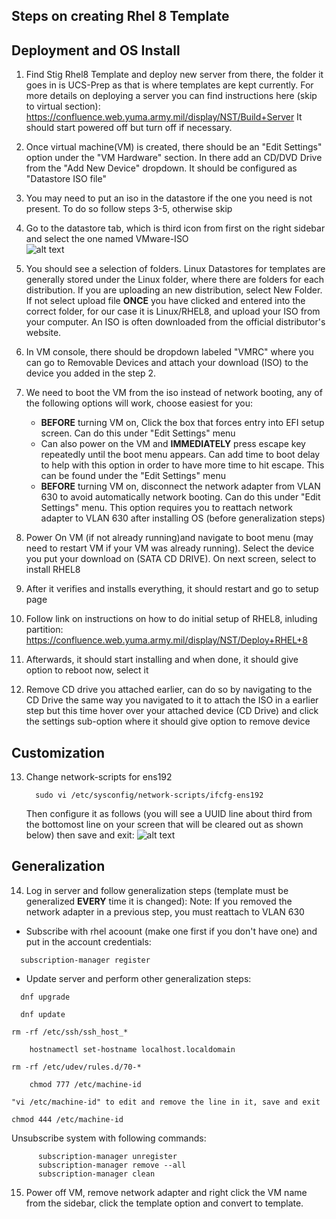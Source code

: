## Steps on creating Rhel 8 Template 
## Deployment and OS  Install
1. Find Stig Rhel8 Template and deploy new server from there, the folder it goes in is UCS-Prep as that is where templates are kept currently. For more details on deploying a server you can find instructions here (skip to virtual section):  https://confluence.web.yuma.army.mil/display/NST/Build+Server
It should start powered off but turn off if necessary.
  
2.  Once virtual machine(VM) is created, there should be an "Edit Settings" option under the "VM Hardware" section. In there add an CD/DVD Drive from the "Add New Device" dropdown. It should be configured as "Datastore ISO file"  
3. You may need to put an iso in the datastore if the one you need is not present. To do so follow steps 3-5, otherwise skip  
4. Go to the datastore tab, which is third icon from first on the right sidebar and select the one named VMware-ISO  
![alt text](pics/vmware_datastore.png)  
5. You should see a selection of folders. Linux Datastores for templates are generally stored under the Linux folder, where there are folders for each distribution. If you are uploading an new distribution, select New Folder. If not select upload file **ONCE** you have clicked and entered into the correct folder, for our case it is Linux/RHEL8, and upload your ISO from your computer. An ISO is often downloaded from the official distributor's website.  
6. In VM console, there should be dropdown labeled "VMRC" where you can go to Removable Devices and attach your download  (ISO) to the device you added in the step 2.  
7. We need to boot the VM from the iso instead of network booting, any of the following options will work, choose easiest for you:  
    * **BEFORE** turning VM on, Click the box that forces entry into EFI setup screen. Can do this under "Edit Settings" menu 
    * Can also power on the VM and **IMMEDIATELY** press escape key repeatedly until the boot menu appears. Can add time to boot delay to help with this option in order to have more time to hit escape. This can be found under the "Edit Settings" menu  
    *   **BEFORE** turning VM on, disconnect the network adapter from VLAN 630 to avoid automatically network booting. Can do this under "Edit Settings" menu. This option requires you to reattach network adapter to VLAN 630 after installing OS (before generalization steps)  
8. Power On VM (if not already running)and navigate to boot menu (may need to restart VM if your VM was already running). Select the device you put your download on (SATA CD DRIVE). On next screen, select to install RHEL8    

9. After it verifies and installs everything, it should
restart and go to setup page
10.  Follow link on instructions on how to do initial setup of RHEL8, inluding partition: https://confluence.web.yuma.army.mil/display/NST/Deploy+RHEL+8  

11. Afterwards, it should start installing and when done, it should give option to reboot now, select it
12. Remove CD drive you attached earlier, can do so by navigating to the CD Drive the same way you navigated to it to attach the ISO in a earlier step but this time hover over your attached device (CD Drive) and click the settings sub-option where it should give option to remove device
## Customization  
13.  Change network-scripts for ens192  
    
      ```
        sudo vi /etc/sysconfig/network-scripts/ifcfg-ens192
      ```
    
      Then configure it as follows (you will see a UUID line about third from the bottomost line on your screen that will be cleared out as shown below) then save and exit:
    ![alt text](pics/template_help2.png)

## Generalization  
14. Log in server and follow generalization steps (template must be generalized **EVERY** time it is changed): 
 Note: If you removed the network adapter in a previous step, you must reattach to VLAN 630  

* Subscribe with rhel acoount (make one first if you don't have one) and put in the account credentials:
```
  subscription-manager register
```
*  Update server and perform other generalization steps:
```
  dnf upgrade
```
```
  dnf update
```
    rm -rf /etc/ssh/ssh_host_*
```
    hostnamectl set-hostname localhost.localdomain
```

    rm -rf /etc/udev/rules.d/70-*
```
    chmod 777 /etc/machine-id
```
```
"vi /etc/machine-id" to edit and remove the line in it, save and exit
``` 
```
chmod 444 /etc/machine-id 
```   
   Unsubscribe system with following commands:  
  ```
        subscription-manager unregister
        subscription-manager remove --all
        subscription-manager clean
  ```
    

15.  Power off VM, remove network adapter and right click the VM name from the sidebar, click the template option and convert to template. 
